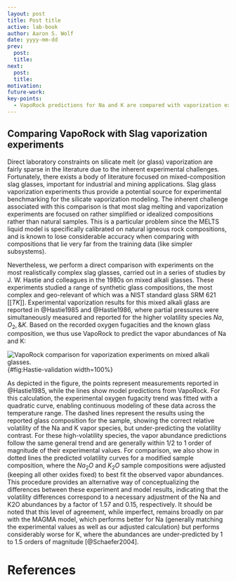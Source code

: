 ```yaml
---
layout: post
title: Post title
active: lab-book
author: Aaron S. Wolf
date: yyyy-mm-dd
prev:
  post:
  title:
next:
  post:
  title:
motivation:
future-work:
key-points:
  - VapoRock predictions for Na and K are compared with vaporization experiments of @Hastie1985 on mixed alkali glass; partial pressure trends are recovered and abundance match within 1/2 to 1 order of magnitude.
---
```



## Comparing VapoRock with Slag vaporization experiments
<!-- ## [[202101200609]] Comparing VapoRock with Slag vaporization experiments -->

Direct laboratory constraints on silicate melt (or glass) vaporization are fairly sparse in the literature due to the inherent experimental challenges.
Fortunately, there exists a body of literature focused on mixed-composition slag glasses, important for industrial and mining applications.
Slag glass vaporization experiments thus provide a potential source for experimental benchmarking for the silicate vaporization modeling.
The inherent challenge associated with this comparison is that most slag melting and vaporization experiments are focused on rather simplified or idealized compositions rather than natural samples.
This is a particular problem since the MELTS liquid model is specifically calibrated on natural igneous rock compositions, and is known to lose considerable accuracy when comparing with compositions that lie very far from the training data (like simpler subsystems).

Nevertheless, we perform a direct comparison with experiments on the most realistically complex slag glasses, carried out in a series of studies by J. W. Hastie and colleagues in the 1980s on mixed alkali glasses.
These experiments studied a range of synthetic glass compositions, the most complex and geo-relevant of which was a NIST standard glass SRM 621 [[*TK*]].
Experimental vaporization results for this mixed alkali glass are reported in @Hastie1985 and @Hastie1986, where partial pressures were simultaneously measured and reported for the higher volatility species $Na, O_2, \& K$.
Based on the recorded oxygen fugacities and the known glass composition, we thus use VapoRock to predict the vapor abundances of Na and K:

![VapoRock comparison for vaporization experiments on mixed alkali glasses.](figs/202101200631-VapoRock-Hastie1985-comparison.png){#fig:Hastie-validation width=100%}


As depicted in the figure, the points represent measurements reported in @Hastie1985, while the lines show model predictions from VapoRock.
For this calculation, the experimental oxygen fugacity trend was fitted with a quadratic curve, enabling continuous modeling of these data across the temperature range.
The dashed lines represent the results using the reported glass composition for the sample, showing the correct relative volatility of the Na and K vapor species, but under-predicting the volatility contrast.
For these high-volatility species, the vapor abundance predictions follow the same general trend and are generally within 1/2 to 1 order of magnitude of their experimental values.
For comparison, we also show in dotted lines the predicted volatility curves for a modified sample composition, where the $Na_2O$ and $K_2O$ sample compositions were adjusted (keeping all other oxides fixed) to best fit the observed vapor abundances.
This procedure provides an alternative way of conceptualizing the differences between these experiment and model results, indicating that the volatility differences correspond to a necessary adjustment of the Na and K2O abundances by a factor of 1.57 and 0.15, respectively.
It should be noted that this level of agreement, while imperfect, remains broadly on par with the MAGMA model, which performs better for Na (generally matching the experimental values as well as our adjusted calculation) but performs considerably worse for K, where the abundances are under-predicted by 1 to 1.5 orders of magnitude [@Schaefer2004].

# References
